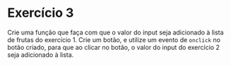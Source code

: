 # Exercício 3

Crie uma função que faça com que o valor do input seja adicionado à lista de frutas do exercício 1. Crie um botão, e utilize um evento de `onclick` no botão criado, para que ao clicar no botão, o valor do input do exercício 2 seja adicionado à lista.
